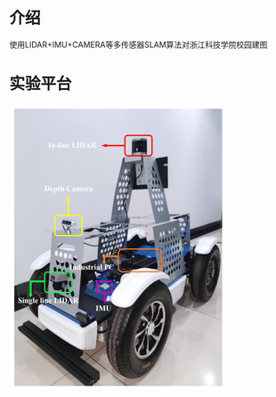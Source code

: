 # 介绍
使用LIDAR+IMU+CAMERA等多传感器SLAM算法对浙江科技学院校园建图
# 实验平台
![image](https://github.com/ZW628/Campus-mapping/blob/main/1.png)
